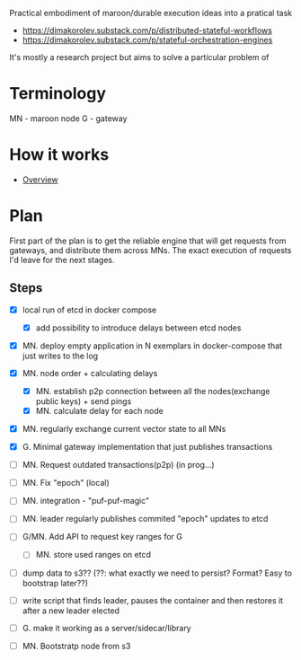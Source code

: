 Practical embodiment of maroon/durable execution ideas into a pratical task
- https://dimakorolev.substack.com/p/distributed-stateful-workflows
- https://dimakorolev.substack.com/p/stateful-orchestration-engines

It's mostly a research project but aims to solve a particular problem of 


# Terminology
MN - maroon node
G - gateway

# How it works

- [Overview](./docs/overview.md)

# Plan

First part of the plan is to get the reliable engine that will get requests from gateways, and distribute them across MNs. The exact execution of requests I'd leave for the next stages.

## Steps
- [X] local run of etcd in docker compose
    - [X] add possibility to introduce delays between etcd nodes
- [X] MN. deploy empty application in N exemplars in docker-compose that just writes to the log
- [X] MN. node order + calculating delays
    - [X] MN. establish p2p connection between all the nodes(exchange public keys) + send pings
    - [X] MN. calculate delay for each node
- [X] MN. regularly exchange current vector state to all MNs
- [X] G. Minimal gateway implementation that just publishes transactions
- [ ] MN. Request outdated transactions(p2p) (in prog...)
- [ ] MN. Fix "epoch" (local)
- [ ] MN. integration - "puf-puf-magic"






- [ ] MN. leader regularly publishes commited "epoch" updates to etcd
- [ ] G/MN. Add API to request key ranges for G
    - [ ] MN. store used ranges on etcd
- [ ] dump data to s3?? (??: what exactly we need to persist? Format? Easy to bootstrap later??)
- [ ] write script that finds leader, pauses the container and then restores it after a new leader elected
- [ ] G. make it working as a server/sidecar/library
- [ ] MN. Bootstratp node from s3